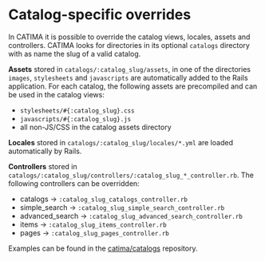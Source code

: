 # Catalog-specific overrides

In CATIMA it is possible to override the catalog views, locales, assets and controllers. CATIMA looks for directories in its optional `catalogs` directory with as name the slug of a valid catalog.

**Assets** stored in `catalogs/:catalog_slug/assets`, in one of the directories `images`, `stylesheets` and `javascripts` are automatically added to the Rails application. For each catalog, the following assets are precompiled and can be used in the catalog views:

- `stylesheets/#{:catalog_slug}.css`
- `javascripts/#{:catalog_slug}.js`
- all non-JS/CSS in the catalog assets directory


**Locales** stored in `catalogs/:catalog_slug/locales/*.yml` are loaded automatically by Rails.

**Controllers** stored in `catalogs/:catalog_slug/controllers/:catalog_slug_*_controller.rb`. The following controllers can be overridden:

- catalogs -> `:catalog_slug_catalogs_controller.rb`
- simple_search -> `:catalog_slug_simple_search_controller.rb`
- advanced_search -> `:catalog_slug_advanced_search_controller.rb`
- items -> `:catalog_slug_items_controller.rb`
- pages -> `:catalog_slug_pages_controller.rb`

Examples can be found in the [catima/catalogs](https://github.com/catima/catalogs) repository.